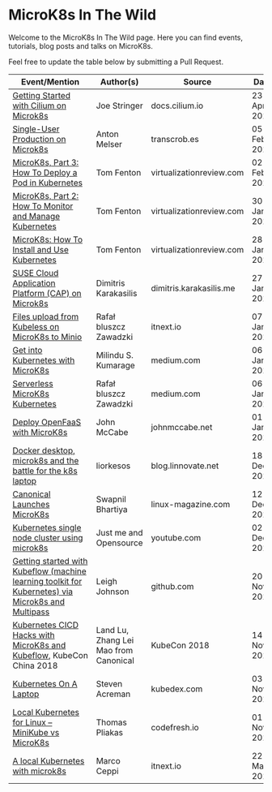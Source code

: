 # MicroK8s In The Wild

Welcome to the MicroK8s In The Wild page. Here you can find events, tutorials, blog posts and talks on MicroK8s.

Feel free to update the table below by submitting a Pull Request.

| Event/Mention                                          | Author(s)       | Source     | Date          |
|---------------------------------------------------------------------|--------------|----------|---------------|
| [Getting Started with Cilium on Microk8s](https://docs.cilium.io/en/stable/gettingstarted/microk8s/)| Joe Stringer | docs.cilium.io | 23-Apr-2019 |
| [Single-User Production on Microk8s](https://transcrob.es/post/single-user-prod-microk8s/)| Anton Melser | transcrob.es | 05-Feb-2019 |
| [MicroK8s, Part 3: How To Deploy a Pod in Kubernetes](https://virtualizationreview.com/articles/2019/02/01/microk8s-part-3-how-to-deploy-a-pod-in-kubernetes.aspx)| Tom Fenton | virtualizationreview.com | 02-Feb-2019 |
| [MicroK8s, Part 2: How To Monitor and Manage Kubernetes](https://virtualizationreview.com/articles/2019/01/30/microk8s-part-2-how-to-monitor-and-manage-kubernetes.aspx)| Tom Fenton | virtualizationreview.com | 30-Jan-2019 |
| [MicroK8s: How To Install and Use Kubernetes](https://virtualizationreview.com/articles/2019/01/28/microk8s-how-to-install-and-use-kubernetes.aspx)| Tom Fenton | virtualizationreview.com | 28-Jan-2019 |
| [SUSE Cloud Application Platform (CAP) on Microk8s](https://dimitris.karakasilis.me/2019/01/27/scf-on-microk8s.html)| Dimitris Karakasilis | dimitris.karakasilis.me | 27-Jan-2019 |
| [Files upload from Kubeless on MicroK8s to Minio](https://itnext.io/files-upload-from-kubeless-on-microk8s-to-minio-607e06598a4b) | Rafał bluszcz Zawadzki | itnext.io | 07-Jan-2019 |
| [Get into Kubernetes with MicroK8s](https://medium.com/devopslinks/get-into-kubernetes-with-microk8s-85f0e0231c4a) | Milindu S. Kumarage | medium.com | 06-Jan-2019 |
| [Serverless MicroK8s Kubernetes](https://medium.com/@bluszcz/serverless-microk8s-kubernetes-fcd6b875cd33) | Rafał bluszcz Zawadzki | medium.com | 06-Jan-2019 |
| [Deploy OpenFaaS with MicroK8s](https://johnmccabe.net/technology/projects/openfaas-on-microk8s/) | John McCabe | johnmccabe.net | 01-Jan-2019 |
| [Docker desktop, microk8s and the battle for the k8s laptop](https://blog.linnovate.net/docker-desktop-microk8s-and-the-battle-for-the-k8s-laptop-8d3fb50dd543) | liorkesos | blog.linnovate.net | 18-Dec-2018 |
| [Canonical Launches MicroK8s](http://www.linux-magazine.com/Online/News/Canonical-Launches-MicroK8s) | Swapnil Bhartiya | linux-magazine.com | 12-Dec-2018 |
| [Kubernetes single node cluster using microk8s](https://www.youtube.com/watch?v=FEELm-o__gU) | Just me and Opensource | youtube.com | 02-Dec-2018 |
| [Getting started with Kubeflow (machine learning toolkit for Kubernetes) via Microk8s and Multipass](https://github.com/leigh-johnson/kubeflow-microk8s-demo) | Leigh Johnson | github.com | 20-Nov-2018 |
| [Kubernetes CICD Hacks with MicroK8s and Kubeflow](https://www.youtube.com/watch?v=1SSvS2w5OMQ), KubeCon China 2018 | Land Lu, Zhang Lei Mao from Canonical | KubeCon 2018 | 14-Nov-2018 |
| [Kubernetes On A Laptop](https://kubedex.com/local-kubernetes/) | Steven Acreman | kubedex.com | 03-Nov-2018 |
| [Local Kubernetes for Linux – MiniKube vs MicroK8s](https://codefresh.io/kubernetes-tutorial/local-kubernetes-linux-minikube-vs-microk8s/) | Thomas Pliakas | codefresh.io | 01-Nov-2018 |
| [A local Kubernetes with microk8s](https://itnext.io/a-local-kubernetes-with-microk8s-33ee31d1eed9) | Marco Ceppi | itnext.io | 22-May-2018 |
